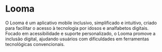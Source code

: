 # Looma
O Looma é um aplicativo mobile inclusivo, simplificado e intuitivo, criado para facilitar o acesso à tecnologia por idosos e analfabetos digitais. Focado em acessibilidade e suporte personalizado, o Looma promove a inclusão digital, ajudando usuários com dificuldades em ferramentas tecnológicas convencionais.
